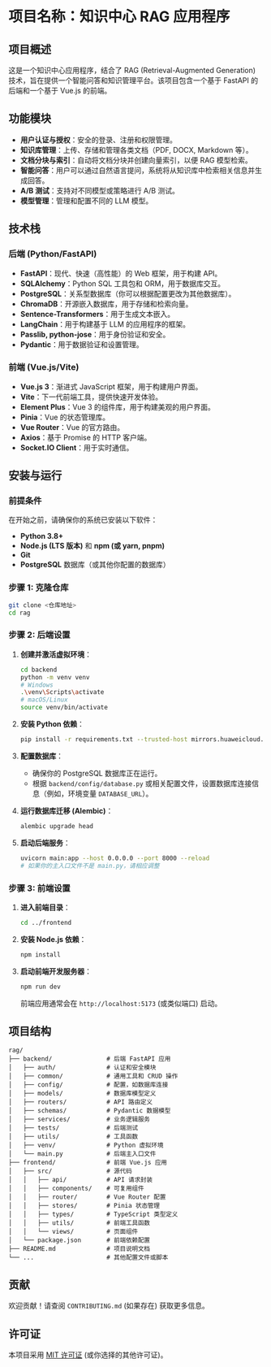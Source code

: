 # 项目名称：知识中心 RAG 应用程序

## 项目概述

这是一个知识中心应用程序，结合了 RAG (Retrieval-Augmented Generation) 技术，旨在提供一个智能问答和知识管理平台。该项目包含一个基于 FastAPI 的后端和一个基于 Vue.js 的前端。

## 功能模块

- **用户认证与授权**：安全的登录、注册和权限管理。
- **知识库管理**：上传、存储和管理各类文档（PDF, DOCX, Markdown 等）。
- **文档分块与索引**：自动将文档分块并创建向量索引，以便 RAG 模型检索。
- **智能问答**：用户可以通过自然语言提问，系统将从知识库中检索相关信息并生成回答。
- **A/B 测试**：支持对不同模型或策略进行 A/B 测试。
- **模型管理**：管理和配置不同的 LLM 模型。

## 技术栈

### 后端 (Python/FastAPI)

- **FastAPI**：现代、快速（高性能）的 Web 框架，用于构建 API。
- **SQLAlchemy**：Python SQL 工具包和 ORM，用于数据库交互。
- **PostgreSQL**：关系型数据库（你可以根据配置更改为其他数据库）。
- **ChromaDB**：开源嵌入数据库，用于存储和检索向量。
- **Sentence-Transformers**：用于生成文本嵌入。
- **LangChain**：用于构建基于 LLM 的应用程序的框架。
- **Passlib, python-jose**：用于身份验证和安全。
- **Pydantic**：用于数据验证和设置管理。

### 前端 (Vue.js/Vite)

- **Vue.js 3**：渐进式 JavaScript 框架，用于构建用户界面。
- **Vite**：下一代前端工具，提供快速开发体验。
- **Element Plus**：Vue 3 的组件库，用于构建美观的用户界面。
- **Pinia**：Vue 的状态管理库。
- **Vue Router**：Vue 的官方路由。
- **Axios**：基于 Promise 的 HTTP 客户端。
- **Socket.IO Client**：用于实时通信。

## 安装与运行

### 前提条件

在开始之前，请确保你的系统已安装以下软件：

- **Python 3.8+**
- **Node.js (LTS 版本)** 和 **npm (或 yarn, pnpm)**
- **Git**
- **PostgreSQL** 数据库（或其他你配置的数据库）

### 步骤 1: 克隆仓库

```bash
git clone <仓库地址>
cd rag
```

### 步骤 2: 后端设置

1.  **创建并激活虚拟环境**：
    ```bash
    cd backend
    python -m venv venv
    # Windows
    .\venv\Scripts\activate
    # macOS/Linux
    source venv/bin/activate
    ```

2.  **安装 Python 依赖**：
    ```bash
    pip install -r requirements.txt --trusted-host mirrors.huaweicloud.com
    ```

3.  **配置数据库**：
    - 确保你的 PostgreSQL 数据库正在运行。
    - 根据 `backend/config/database.py` 或相关配置文件，设置数据库连接信息（例如，环境变量 `DATABASE_URL`）。

4.  **运行数据库迁移 (Alembic)**：
    ```bash
    alembic upgrade head
    ```

5.  **启动后端服务**：
    ```bash
    uvicorn main:app --host 0.0.0.0 --port 8000 --reload
    # 如果你的主入口文件不是 main.py，请相应调整
    ```

### 步骤 3: 前端设置

1.  **进入前端目录**：
    ```bash
    cd ../frontend
    ```

2.  **安装 Node.js 依赖**：
    ```bash
    npm install
    ```

3.  **启动前端开发服务器**：
    ```bash
    npm run dev
    ```

    前端应用通常会在 `http://localhost:5173` (或类似端口) 启动。

## 项目结构

```
rag/
├── backend/               # 后端 FastAPI 应用
│   ├── auth/              # 认证和安全模块
│   ├── common/            # 通用工具和 CRUD 操作
│   ├── config/            # 配置，如数据库连接
│   ├── models/            # 数据库模型定义
│   ├── routers/           # API 路由定义
│   ├── schemas/           # Pydantic 数据模型
│   ├── services/          # 业务逻辑服务
│   ├── tests/             # 后端测试
│   ├── utils/             # 工具函数
│   ├── venv/              # Python 虚拟环境
│   └── main.py            # 后端主入口文件
├── frontend/              # 前端 Vue.js 应用
│   ├── src/               # 源代码
│   │   ├── api/           # API 请求封装
│   │   ├── components/    # 可复用组件
│   │   ├── router/        # Vue Router 配置
│   │   ├── stores/        # Pinia 状态管理
│   │   ├── types/         # TypeScript 类型定义
│   │   ├── utils/         # 前端工具函数
│   │   └── views/         # 页面组件
│   └── package.json       # 前端依赖配置
├── README.md              # 项目说明文档
└── ...                    # 其他配置文件或脚本
```

## 贡献

欢迎贡献！请查阅 `CONTRIBUTING.md` (如果存在) 获取更多信息。

## 许可证

本项目采用 [MIT 许可证](LICENSE) (或你选择的其他许可证)。

